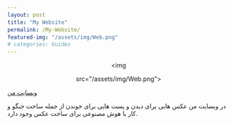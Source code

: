 ```yaml
---
layout: post
title: "My Website"
permalink: /My-Website/
featured-img: "/assets/img/Web.png"
# categories: Guides
---
```



<center>

<img 

src="/assets/img/Web.png">

</center>

<a href="https://mahch40.ir/">وبسایت من
</a>

<body>
در وبسایت من عکس هایی برای دیدن و پست هایی برای خوندن از جمله ساخت جنگو و کار با هوش مصنوعی برای ساخت عکس وجود دارد.
</body>